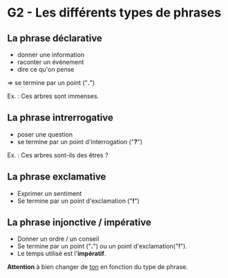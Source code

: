 # G2 - Les différents types de phrases
## La phrase déclarative
* donner une information
* raconter un événement
* dire ce qu'on pense

=> se termine par un point ("**.**")

Ex. : Ces arbres sont immenses.

## La phrase intrerrogative
* poser une question
* se termine par un point d'interrogation ("**?**")

Ex. : Ces arbres sont-ils des êtres ?

## La phrase exclamative
* Exprimer un sentiment
* Se termine par un point d'exclamation ("**!**")

## La phrase injonctive / impérative
* Donner un ordre / un conseil
* Se termine par un point ("**.**") ou un point d'exclamation("**!**").
* Le temps utilisé est l'**impératif**.


**Attention** à bien changer de <u>ton</u> en fonction du type de phrase.